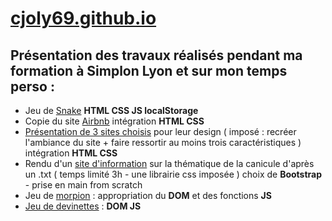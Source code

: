 # [cjoly69.github.io](https://cjoly69.github.io/)
## Présentation des travaux réalisés pendant ma formation à Simplon Lyon et sur mon temps perso :
* Jeu de [Snake](https://cjoly69.github.io/snake/index.html) **HTML CSS JS localStorage**
* Copie du site [Airbnb](https://cjoly69.github.io/airbnb/index.html) intégration **HTML CSS**
* [Présentation de 3 sites choisis](https://cjoly69.github.io/design/index.html) pour leur design ( imposé : recréer l'ambiance du site + faire ressortir au moins trois caractéristiques ) intégration **HTML CSS**
* Rendu d'un [site d'information](https://cjoly69.github.io/MEP_canicule/index.html) sur la thématique de la canicule d'après un .txt ( temps limité 3h - une librairie css imposée ) choix de **Bootstrap** - prise en main from scratch
* Jeu de [morpion](https://cjoly69.github.io/morpion/index.html) : appropriation du **DOM** et des fonctions **JS**
* [Jeu de devinettes](https://cjoly69.github.io/jeu-henri-4/h4.html) : **DOM JS**
